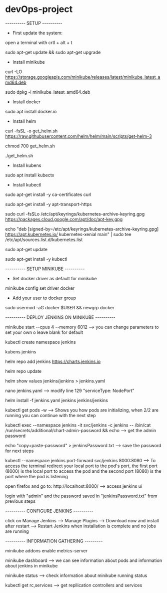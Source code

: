 # devOps-project


---------- SETUP ----------

- First update the system:

open a terminal with crtl + alt + t

sudo apt-get update && sudo apt-get upgrade

- Install minikube

curl -LO https://storage.googleapis.com/minikube/releases/latest/minikube_latest_amd64.deb

sudo dpkg -i minikube_latest_amd64.deb

- Install docker

sudo apt install docker.io

- Install helm

curl -fsSL -o get_helm.sh https://raw.githubusercontent.com/helm/helm/main/scripts/get-helm-3

chmod 700 get_helm.sh

./get_helm.sh

- Install kubens

sudo apt install kubectx

- Install kubectl

sudo apt-get install -y ca-certificates curl

sudo apt-get install -y apt-transport-https

sudo curl -fsSLo /etc/apt/keyrings/kubernetes-archive-keyring.gpg https://packages.cloud.google.com/apt/doc/apt-key.gpg

echo "deb [signed-by=/etc/apt/keyrings/kubernetes-archive-keyring.gpg] https://apt.kubernetes.io/ kubernetes-xenial main" | sudo tee /etc/apt/sources.list.d/kubernetes.list

sudo apt-get update

sudo apt-get install -y kubectl

---------- SETUP MINIKUBE ----------


- Set docker driver as default for minikube

minikube config set driver docker

- Add your user to docker group

sudo usermod -aG docker $USER && newgrp docker

---------- DEPLOY JENKINS ON MINIKUBE ----------

minikube start --cpus 4 --memory 6012           --> you can change parameters to set your own o leave blank for default

kubectl create namespace jenkins

kubens jenkins

helm repo add jenkins https://charts.jenkins.io

helm repo update 

helm show values jenkins/jenkins > jenkins.yaml

nano jenkins.yaml --> modify line 129 "serviceType: NodePort"

helm install -f jenkins.yaml jenkins jenkins/jenkins

kubectl get pods -w 				--> Shows you how pods are initializing, when 2/2 are running you can continue with the next step

kubectl exec --namespace jenkins -it svc/jenkins -c jenkins -- /bin/cat /run/secrets/additional/chart-admin-password && echo	--> get the admin password
	
echo "copy+paste-password" > jenkinsPassword.txt	--> save the password for next steps
	
kubectl --namespace jenkins port-forward svc/jenkins 8000:8080		--> To access the terminal redirect your local port to the pod's port, the first port (8000) is the local port to access the pod and the second port (8080) is the port where the pod is listening

open firefox and go to: http://localhost:8000/		--> access jenkins ui

login with "admin" and the password saved in "jenkinsPassword.txt" from previous steps

---------- CONFIGURE JENKINS  ----------

click on Manage Jenkins --> Manage Plugins --> Download now and install after restart --> Restart Jenkins when installation is complete and no jobs are running

---------- INFORMATION GATHERING ---------

minikube addons enable metrics-server

minikube dashboard 			--> we can see information about pods and information about jenkins in minikube

minikube status 			--> check information about minikube running status

kubectl get rc,services 		--> get repllication controllers and services



